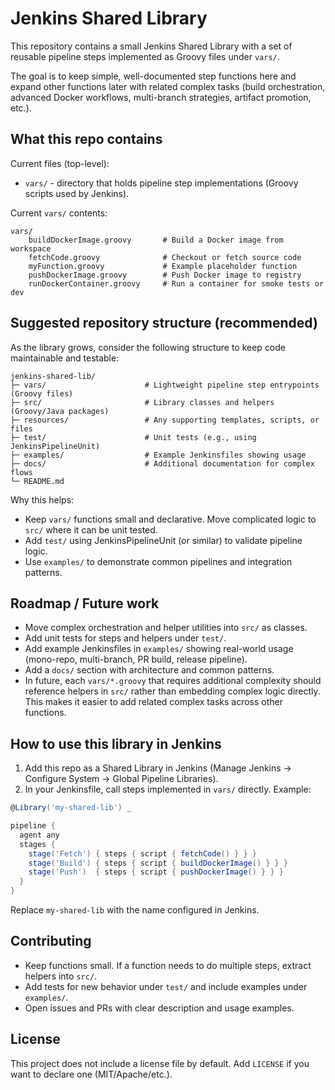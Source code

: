 # Jenkins Shared Library

This repository contains a small Jenkins Shared Library with a set of reusable pipeline steps implemented as Groovy files under `vars/`.

The goal is to keep simple, well-documented step functions here and expand other functions later with related complex tasks (build orchestration, advanced Docker workflows, multi-branch strategies, artifact promotion, etc.).

## What this repo contains

Current files (top-level):

- `vars/` - directory that holds pipeline step implementations (Groovy scripts used by Jenkins).

Current `vars/` contents:

```
vars/
    buildDockerImage.groovy       # Build a Docker image from workspace
    fetchCode.groovy              # Checkout or fetch source code
    myFunction.groovy             # Example placeholder function
    pushDockerImage.groovy        # Push Docker image to registry
    runDockerContainer.groovy     # Run a container for smoke tests or dev
```

## Suggested repository structure (recommended)

As the library grows, consider the following structure to keep code maintainable and testable:

```
jenkins-shared-lib/
├─ vars/                      # Lightweight pipeline step entrypoints (Groovy files)
├─ src/                       # Library classes and helpers (Groovy/Java packages)
├─ resources/                 # Any supporting templates, scripts, or files
├─ test/                      # Unit tests (e.g., using JenkinsPipelineUnit)
├─ examples/                  # Example Jenkinsfiles showing usage
├─ docs/                      # Additional documentation for complex flows
└─ README.md
```

Why this helps:
- Keep `vars/` functions small and declarative. Move complicated logic to `src/` where it can be unit tested.
- Add `test/` using JenkinsPipelineUnit (or similar) to validate pipeline logic.
- Use `examples/` to demonstrate common pipelines and integration patterns.

## Roadmap / Future work

- Move complex orchestration and helper utilities into `src/` as classes.
- Add unit tests for steps and helpers under `test/`.
- Add example Jenkinsfiles in `examples/` showing real-world usage (mono-repo, multi-branch, PR build, release pipeline).
- Add a `docs/` section with architecture and common patterns.
- In future, each `vars/*.groovy` that requires additional complexity should reference helpers in `src/` rather than embedding complex logic directly. This makes it easier to add related complex tasks across other functions.

## How to use this library in Jenkins

1. Add this repo as a Shared Library in Jenkins (Manage Jenkins → Configure System → Global Pipeline Libraries).
2. In your Jenkinsfile, call steps implemented in `vars/` directly. Example:

```groovy
@Library('my-shared-lib') _

pipeline {
  agent any
  stages {
    stage('Fetch') { steps { script { fetchCode() } } }
    stage('Build') { steps { script { buildDockerImage() } } }
    stage('Push')  { steps { script { pushDockerImage() } } }
  }
}
```

Replace `my-shared-lib` with the name configured in Jenkins.

## Contributing

- Keep functions small. If a function needs to do multiple steps, extract helpers into `src/`.
- Add tests for new behavior under `test/` and include examples under `examples/`.
- Open issues and PRs with clear description and usage examples.

## License

This project does not include a license file by default. Add `LICENSE` if you want to declare one (MIT/Apache/etc.).

